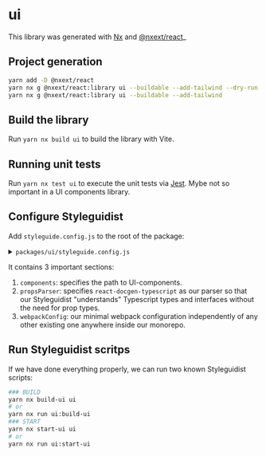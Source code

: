 # ui

This library was generated with [Nx](https://nx.dev) and [@nxext/react]()_

## Project generation

```bash
yarn add -D @nxext/react
yarn nx g @nxext/react:library ui --buildable --add-tailwind --dry-run
yarn nx g @nxext/react:library ui --buildable --add-tailwind
```

## Build the library

Run `yarn nx build ui` to build the library with Vite.

## Running unit tests

Run `yarn nx test ui` to execute the unit tests via [Jest](https://jestjs.io). Mybe not so important in a UI components library.

## Configure Styleguidist

Add `styleguide.config.js` to the root of the package:

<details>
<summary><code>packages/ui/styleguide.config.js</code></summary>

```js
const path = require('path')

module.exports = {
  components: 'src/components/**/*.{js,jsx,ts,tsx}',
  propsParser: (filePath, source, resolver, handlers) => {
    const { ext } = path.parse(filePath)
    return ext === '.tsx'
      ? require('react-docgen-typescript').parse(
          filePath,
          source,
          resolver,
          handlers
        )
      : require('react-docgen').parse(source, resolver, handlers)
  },
  webpackConfig: {
    module: {
      rules: [
        // Babel loader will use your project’s .babelrc
        {
          test: /\.(js|jsx|ts|tsx)$/,
          exclude: /node_modules/,
          loader: 'babel-loader',
        },
        // Other loaders that are needed for your components
        {
          test: /\.css$/,
          use: ['style-loader', 'css-loader'],
        },
      ],
    },
    resolve: {
      extensions: ['.js', '.jsx', '.ts', '.tsx'],
    },
    externals: {
      react: 'React',
    },
  },
}
```

</details>

It contains 3 important sections:

1. `components`: specifies the path to UI-components.
2. `propsParser`: specifies `react-docgen-typescript` as our parser so that our Styleguidist "understands" Typescript types and interfaces without the need for prop types.
3. `webpackConfig`: our minimal webpack configuration independently of any other existing one anywhere inside our monorepo.

## Run Styleguidist scritps

If we have done everything properly, we can run two known Styleguidist scripts:

```bash
### BUILD
yarn nx build-ui ui
# or
yarn nx run ui:build-ui
### START
yarn nx start-ui ui
# or
yarn nx run ui:start-ui
```

